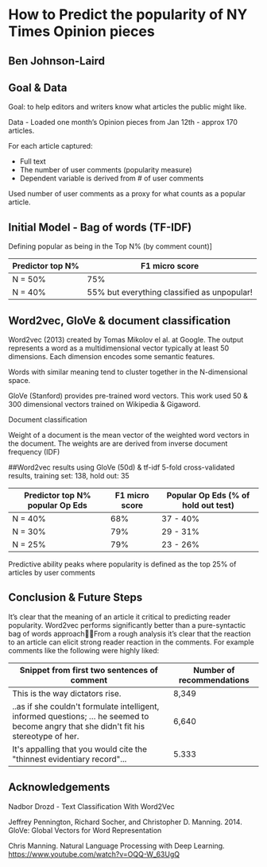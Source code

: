 # How to Predict the popularity of NY Times Opinion pieces
## Ben Johnson-Laird

## Goal & Data
Goal: to help editors and writers know what articles the public might like.

Data -  Loaded one month’s Opinion pieces from Jan 12th - approx 170 articles.

For each article captured:
* Full text
* The number of user comments (popularity measure)
* Dependent variable is derived from # of user comments


Used number of user comments as a proxy for what counts as a popular article. 

## Initial Model - Bag of words (TF-IDF)
Defining popular as being in the Top N% (by comment count)]

Predictor top N%  | F1 micro score
------------ | -------------
N = 50% | 75%
N = 40% | 55% but everything classified as unpopular!


## Word2vec, GloVe & document classification

Word2vec (2013) created by Tomas Mikolov el al. at Google.  The output represents a word as  a multidimensional vector typically at least 50 dimensions. Each dimension encodes some semantic features. 


Words with similar meaning tend to cluster together in the N-dimensional space.


GloVe (Stanford) provides pre-trained word vectors. This work used 50 & 300 dimensional vectors trained on Wikipedia & Gigaword.


Document classification 

Weight of a document is the mean vector of the weighted word vectors in the document.  The weights are are derived from inverse document frequency (IDF)

##Word2vec results using GloVe (50d) & tf-idf
5-fold cross-validated results, training set: 138, hold out: 35

Predictor top N% popular Op Eds | F1 micro score | Popular Op Eds (% of hold out test)
------------ | ------------- | -------------
N = 40% | 68% | 37 - 40%
N = 30% | 79% | 29 - 31%
N = 25% | 79% | 23 - 26%

Predictive ability peaks where popularity is defined as the top 25% of articles by user comments

## Conclusion & Future Steps
It’s clear that the meaning of an article it critical to predicting reader popularity. Word2vec performs significantly better than a pure-syntactic bag of words approachFrom a rough analysis it’s clear that the reaction to an article can elicit strong reader reaction in the comments. For example comments like the following were highly liked:

Snippet from first two sentences of comment | Number of recommendations
----------------------------------- | ------------- 
This is the way dictators rise. | 8,349
..as if she couldn't formulate intelligent, informed questions; … he seemed to become angry that she didn't fit his stereotype of her. | 6,640
It's appalling that you would cite the "thinnest evidentiary record"... | 5.333


## Acknowledgements
Nadbor Drozd - Text Classification With Word2Vec

Jeffrey Pennington, Richard Socher, and Christopher D. Manning. 2014. GloVe: Global Vectors for Word Representation

Chris Manning. Natural Language Processing with Deep Learning. https://www.youtube.com/watch?v=OQQ-W_63UgQ

